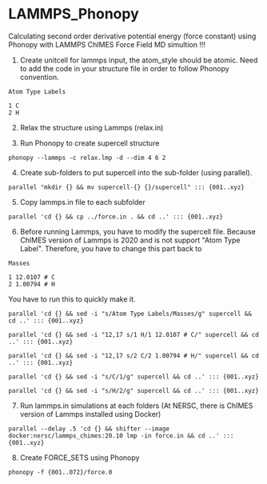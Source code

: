 # LAMMPS_Phonopy
Calculating second order derivative potential energy (force constant) using Phonopy with LAMMPS ChIMES Force Field MD simultion !!!

1. Create unitcell for lammps input, the atom_style should be atomic. Need to add the code in your structure file in order to follow Phonopy convention.
```
Atom Type Labels

1 C
2 H
```

2. Relax the structure using Lammps (relax.in)

3. Run Phonopy to create supercell structure
   
```
phonopy --lammps -c relax.lmp -d --dim 4 6 2
```

4. Create sub-folders to put supercell into the sub-folder (using parallel).
```
parallel "mkdir {} && mv supercell-{} {}/supercell" ::: {001..xyz}
```

5. Copy lammps.in file to each subfolder
```
parallel 'cd {} && cp ../force.in . && cd ..' ::: {001..xyz}
```

6. Before running Lammps, you have to modify the supercell file. Because ChIMES version of Lammps is 2020 and is not support "Atom Type Label". Therefore, you have to change this part back to

```
Masses

1 12.0107 # C
2 1.00794 # H
```

You have to run this to quickly make it.

```
parallel 'cd {} && sed -i "s/Atom Type Labels/Masses/g" supercell && cd ..' ::: {001..xyz}
```
```
parallel 'cd {} && sed -i "12,17 s/1 H/1 12.0107 # C/" supercell && cd ..' ::: {001..xyz}
```
```
parallel 'cd {} && sed -i "12,17 s/2 C/2 1.00794 # H/" supercell && cd ..' ::: {001..xyz}
```
```
parallel 'cd {} && sed -i "s/C/1/g" supercell && cd ..' ::: {001..xyz}
```
```
parallel 'cd {} && sed -i "s/H/2/g" supercell && cd ..' ::: {001..xyz}
```

7. Run lammps.in simulations at each folders (At NERSC, there is ChIMES version of Lammps installed using Docker) 
```
parallel --delay .5 'cd {} && shifter --image docker:nersc/lammps_chimes:20.10 lmp -in force.in && cd ..' ::: {001..xyz}
```

8. Create FORCE_SETS using Phonopy
```
phonopy -f {001..072}/force.0
```
